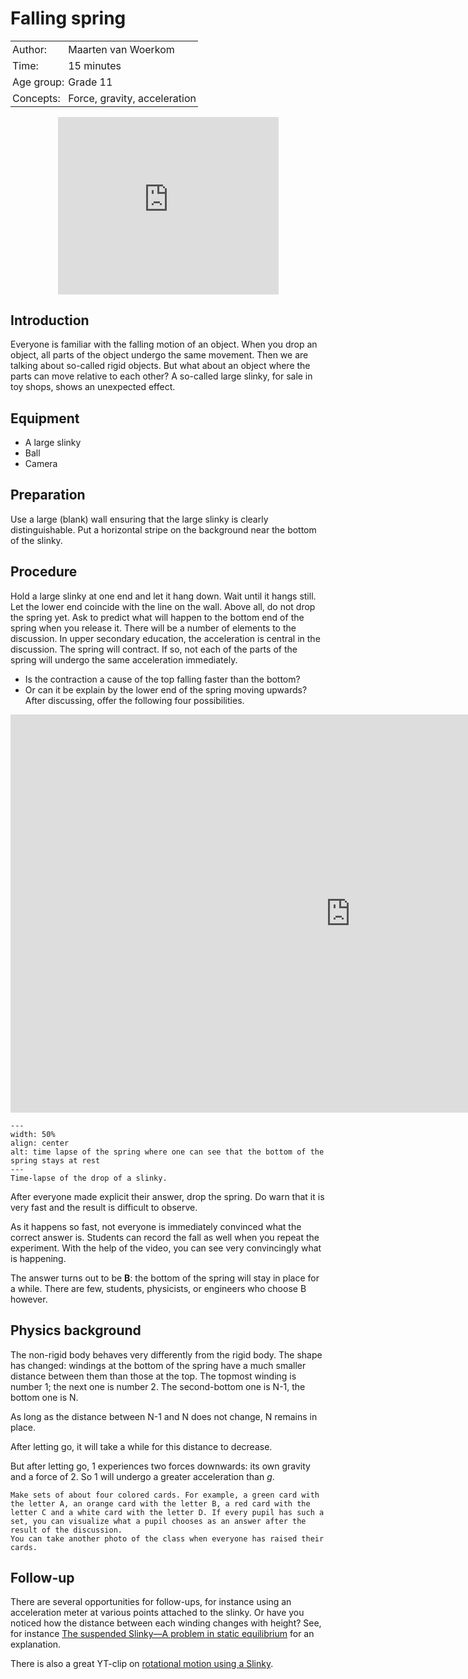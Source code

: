 # Falling spring

<table style="width: 100%; border-collapse: collapse; border: none;">
    <tr style="background-color: var(--background-color);">  
        <td style="text-align: left; padding: 3px; border: none; color: var(--text-color)">Author:</td>
        <td style="text-align: left; padding: 3px; border: none; color: var(--text-color)">Maarten van Woerkom</td>
    </tr>
    <tr style="background-color: var(--background-color);"> 
        <td style="text-align: left; padding: 3px; border: none; color: var(--text-color)">Time:</td>
        <td style="text-align: left; padding: 3px; border: none; color: var(--text-color)">15 minutes</td>
    </tr>
    <tr style="background-color: var(--background-color);"> 
        <td style="text-align: left; padding: 3px; border: none; color: var(--text-color)">Age group:</td>
        <td style="text-align: left; padding: 3px; border: none; color: var(--text-color)">Grade 11</td>
    </tr>
    <tr style="background-color: var(--background-color);"> 
        <td style="text-align: left; padding: 3px; border: none; color: var(--text-color)">Concepts:</td>
        <td style="text-align: left; padding: 3px; border: none; color: var(--text-color)">Force, gravity, acceleration</td>
    </tr>
</table>

<div style="display: flex; justify-content: center;">
    <div style="position: relative; width: 70%; height: 0; padding-bottom: 56.25%;">
        <iframe
            src="https://www.youtube.com/embed/vo9KLge8HAE?si=rjTc7p98o1h6ittM"
            style="position: absolute; top: 0; left: 0; width: 100%; height: 100%;"
            frameborder="0"
            allow="accelerometer; autoplay; clipboard-write; encrypted-media; gyroscope; picture-in-picture"
            allowfullscreen
        ></iframe>
    </div>
</div>

## Introduction
Everyone is familiar with the falling motion of an object. When you drop an object, all parts of the object undergo the same movement. Then we are talking about so-called rigid objects. But what about an object where the parts can move relative to each other? A so-called large slinky, for sale in toy shops, shows an unexpected effect.

## Equipment
* A large slinky 
* Ball
* Camera

## Preparation
Use a large (blank) wall ensuring that the large slinky is clearly distinguishable. Put a horizontal stripe on the background near the bottom of the slinky.

## Procedure
Hold a large slinky at one end and let it hang down. Wait until it hangs still. Let the lower end coincide with the line on the wall.
Above all, do not drop the spring yet. Ask to predict what will happen to the bottom end of the spring when you release it. There will be a number of elements to the discussion. In upper secondary education, the acceleration is central in the discussion. The spring will contract. If so, not each of the parts of the spring will undergo the same acceleration immediately. 
- Is the contraction a cause of the top falling faster than the bottom? 
- Or can it be explain by the lower end of the spring moving upwards? 
After discussing, offer the following four possibilities.

<iframe src="https://tudelft.h5p.com/content/1292318927761904547/embed" aria-label="demo96 Q1" width="1088" height="637" frameborder="0" allowfullscreen="allowfullscreen" allow="autoplay *; geolocation *; microphone *; camera *; midi *; encrypted-media *"></iframe><script src="https://tudelft.h5p.com/js/h5p-resizer.js" charset="UTF-8"></script>
<!-- 
```{admonition} Question
After releasing the spring, the bottom of the spring will:<br>
A.	immediately fall down as well.<br>
B.	stay in place for a while (how long then?).<br>
C.	first go up a bit.<br>
D.	do something different than the above. 
```-->

```{figure} demo96_figure4.jpg
---
width: 50%
align: center
alt: time lapse of the spring where one can see that the bottom of the spring stays at rest
---
Time-lapse of the drop of a slinky.
```

After everyone made explicit their answer, drop the spring. Do warn that it is very fast and the result is difficult to observe.

As it happens so fast, not everyone is immediately convinced what the correct answer is. Students can record the fall as well when you repeat the experiment. With the help of the video, you can see very convincingly what is happening.

The answer turns out to be **B**: the bottom of the spring will stay in place for a while. There are few, students, physicists, or engineers who choose B however.

## Physics background
The non-rigid body behaves very differently from the rigid body. The shape has changed: windings at the bottom of the spring have a much smaller distance between them than those at the top. The topmost winding is number 1; the next one is number 2. The second-bottom one is N-1, the bottom one is N.

As long as the distance between N-1 and N does not change, N remains in place. 

After letting go, it will take a while for this distance to decrease.

But after letting go, 1 experiences two forces downwards: its own gravity and a force of 2. So 1 will undergo a greater acceleration than $g$.

```{tip}
Make sets of about four colored cards. For example, a green card with the letter A, an orange card with the letter B, a red card with the letter C and a white card with the letter D. If every pupil has such a set, you can visualize what a pupil chooses as an answer after the result of the discussion.
You can take another photo of the class when everyone has raised their cards.
``` 

## Follow-up
There are several opportunities for follow-ups, for instance using an acceleration meter at various points attached to the slinky. Or have you noticed how the distance between each winding changes with height? See, for instance <a href="https://doi.org/10.1119/1.2343983" target="_blank">The suspended Slinky—A problem in static equilibrium</a> for an explanation.

There is also a great YT-clip on [rotational motion using a Slinky](https://www.youtube.com/watch?v=AL2Chc6p_Kk&t=461s).